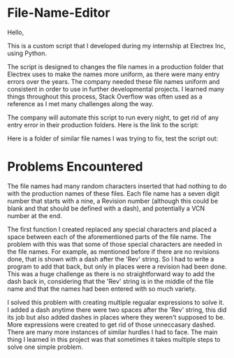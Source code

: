 # File-Name-Editor

Hello,

This is a custom script that I developed during my internship at Electrex Inc, using Python.

The script is designed to changes the file names in a production folder that Electrex uses to make the names more uniform, as there were many entry errors over the years. The company needed these file names uniform and consistent in order to use in further developmental projects. I learned many things throughout this process, Stack Overflow was often used as a reference as I met many challenges along the way.

The company will automate this script to run every night, to get rid of any entry error in their production folders.
Here is the link to the script:

Here is a folder of similar file names I was trying to fix, test the script out:

# Problems Encountered

The file names had many random characters inserted that had nothing to do with the production names of these files. Each file name has a seven digit number that starts with a nine, a Revision number (although this could be blank and that should be defined with a dash), and potentially a VCN number at the end. 

The first function I created replaced any special characters and placed a space between each of the aforementioned parts of the file name. The problem with this was that some of those special characters are needed in the file names. For example, as mentioned before if there are no revisions done, that is shown with a dash after the 'Rev' string. So I had to write a program to add that back, but only in places were a revision had been done. This was a huge challenge as there is no straightforward way to add the dash back in, considering that the 'Rev' string is in the middle of the file name and that the names had been entered with so much variety.

I solved this problem with creating multiple regualar expressions to solve it. I added a dash anytime there were two spaces after the 'Rev' string, this did its job but also added dashes in places where they weren't supposed to be. More expressions were created to get rid of those unneccasary dashed. There are many more instances of similar hurdles I had to face. The main thing I learned in this project was that sometimes it takes multiple steps to solve one simple problem.

